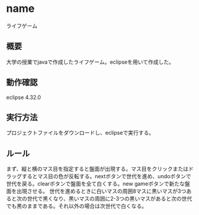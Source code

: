 # name
ライフゲーム
## 概要
大学の授業でjavaで作成したライフゲーム。eclipseを用いて作成した。
## 動作確認
eclipse 4.32.0
## 実行方法
プロジェクトファイルをダウンロードし、eclipseで実行する。
## ルール
まず、縦と横のマス目を指定すると盤面が出現する。マス目をクリックまたはドラッグするとマス目の色が反転する。nextボタンで世代を進め、undoボタンで世代を戻る。clearボタンで盤面を全て白くする。new gameボタンで新たな盤面を出現させる。
世代を進めるときに白いマスの周囲8マスに黒いマスが3つあると次の世代で黒くなり、黒いマスの周囲に2-3つの黒いマスがあると次の世代でも黒のままである。それ以外の場合は次世代で白くなる。
